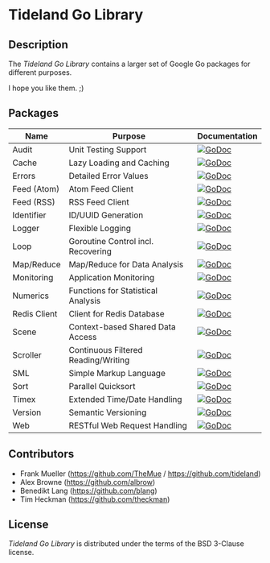 # Tideland Go Library

## Description

The *Tideland Go Library* contains a larger set of Google Go packages
for different purposes. 

I hope you like them. ;)

## Packages

| Name         | Purpose                             | Documentation                                                                                                                         |
|--------------|-------------------------------------|---------------------------------------------------------------------------------------------------------------------------------------|
| Audit        | Unit Testing Support                | [![GoDoc](https://godoc.org/github.com/tideland/golib/audit?status.svg)](https://godoc.org/github.com/tideland/golib/audit)           |
| Cache        | Lazy Loading and Caching            | [![GoDoc](https://godoc.org/github.com/tideland/golib/cache?status.svg)](https://godoc.org/github.com/tideland/golib/cache)           |
| Errors       | Detailed Error Values               | [![GoDoc](https://godoc.org/github.com/tideland/golib/errors?status.svg)](https://godoc.org/github.com/tideland/golib/errors)         |
| Feed (Atom)  | Atom Feed Client                    | [![GoDoc](https://godoc.org/github.com/tideland/golib/feed/atom?status.svg)](https://godoc.org/github.com/tideland/golib/feed/atom)   |
| Feed (RSS)   | RSS Feed Client                     | [![GoDoc](https://godoc.org/github.com/tideland/golib/feed/rss?status.svg)](https://godoc.org/github.com/tideland/golib/feed/rss)     |
| Identifier   | ID/UUID Generation                  | [![GoDoc](https://godoc.org/github.com/tideland/golib/identifier?status.svg)](https://godoc.org/github.com/tideland/golib/identifier) |
| Logger       | Flexible Logging                    | [![GoDoc](https://godoc.org/github.com/tideland/golib/logger?status.svg)](https://godoc.org/github.com/tideland/golib/logger)         |
| Loop         | Goroutine Control incl. Recovering  | [![GoDoc](https://godoc.org/github.com/tideland/golib/loop?status.svg)](https://godoc.org/github.com/tideland/golib/loop)             |
| Map/Reduce   | Map/Reduce for Data Analysis        | [![GoDoc](https://godoc.org/github.com/tideland/golib/mapreduce?status.svg)](https://godoc.org/github.com/tideland/golib/mapreduce)   |
| Monitoring   | Application Monitoring              | [![GoDoc](https://godoc.org/github.com/tideland/golib/monitoring?status.svg)](https://godoc.org/github.com/tideland/golib/monitoring) |
| Numerics     | Functions for Statistical Analysis  | [![GoDoc](https://godoc.org/github.com/tideland/golib/numerics?status.svg)](https://godoc.org/github.com/tideland/golib/numerics)     |
| Redis Client | Client for Redis Database           | [![GoDoc](https://godoc.org/github.com/tideland/golib/redis?status.svg)](https://godoc.org/github.com/tideland/golib/redis)           |
| Scene        | Context-based Shared Data Access    | [![GoDoc](https://godoc.org/github.com/tideland/golib/scene?status.svg)](https://godoc.org/github.com/tideland/golib/scene)           |
| Scroller     | Continuous Filtered Reading/Writing | [![GoDoc](https://godoc.org/github.com/tideland/golib/scroller?status.svg)](https://godoc.org/github.com/tideland/golib/scroller)     |
| SML          | Simple Markup Language              | [![GoDoc](https://godoc.org/github.com/tideland/golib/sml?status.svg)](https://godoc.org/github.com/tideland/golib/sml)               |
| Sort         | Parallel Quicksort                  | [![GoDoc](https://godoc.org/github.com/tideland/golib/sort?status.svg)](https://godoc.org/github.com/tideland/golib/sort)             |
| Timex        | Extended Time/Date Handling         | [![GoDoc](https://godoc.org/github.com/tideland/golib/timex?status.svg)](https://godoc.org/github.com/tideland/golib/timex)           |
| Version      | Semantic Versioning                 | [![GoDoc](https://godoc.org/github.com/tideland/golib/version?status.svg)](https://godoc.org/github.com/tideland/golib/version)       |
| Web          | RESTful Web Request Handling        | [![GoDoc](https://godoc.org/github.com/tideland/golib/web?status.svg)](https://godoc.org/github.com/tideland/golib/web)               |

## Contributors

- Frank Mueller (https://github.com/TheMue / https://github.com/tideland)
- Alex Browne (https://github.com/albrow)
- Benedikt Lang (https://github.com/blang)
- Tim Heckman (https://github.com/theckman)

## License

*Tideland Go Library* is distributed under the terms of the BSD 3-Clause license.

